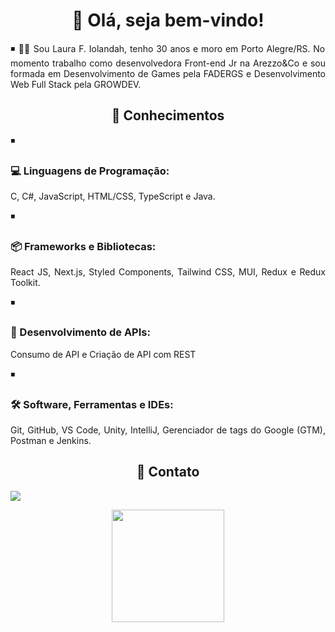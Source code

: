 <h1 align=center>👋 Olá, seja bem-vindo!</h1>

<p align=justify> ◾ 👩‍💻 Sou Laura F. Iolandah, tenho 30 anos e moro em Porto Alegre/RS. No momento trabalho como desenvolvedora Front-end Jr na Arezzo&Co e sou formada em Desenvolvimento de Games pela FADERGS e Desenvolvimento Web Full Stack pela GROWDEV.</p>

<h2 align=center> 🧠 Conhecimentos</h2>

◾ <h3 align=cente>💻 Linguagens de Programação:</h3>
<p align=justify>C, C#, JavaScript, HTML/CSS, TypeScript e Java.</p>

◾ <h3 align=cente>📦 Frameworks e Bibliotecas:</h3>
<p align=justify>React JS, Next.js, Styled Components, Tailwind CSS, MUI, Redux e Redux Toolkit.</p>

◾ <h3 align=cente>🔗 Desenvolvimento de APIs:</h3>
<p align=justify>Consumo de API e Criação de API com REST</p>

◾ <h3 align=cente>🛠️ Software, Ferramentas e IDEs:</h3>
<p align=justify>Git, GitHub, VS Code, Unity, IntelliJ, Gerenciador de tags do Google (GTM), Postman e Jenkins.</p>


<h2 align=center>📧 Contato</h2>

<a href="https://www.linkedin.com/in/laurafiolandah/" target="_blank"><img src="https://img.shields.io/badge/-LinkedIn-%230077B5?style=for-the-badge&logo=linkedin&logoColor=white" target="_blank"></a>

<div align="center">
  <a href="https://github.com/laura-f-iolandah">
  <img height="180em" src="https://github-readme-stats.vercel.app/api/top-langs/?username=laura-f-iolandah&layout=compact&langs_count=7&theme=omni"/>
</div>
<br>
<div>
